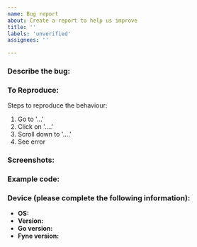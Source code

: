```yaml
---
name: Bug report
about: Create a report to help us improve
title: ''
labels: 'unverified'
assignees: ''

---
```


<!-- Please search for open issues that relate to the same problem before opening a new one. -->

### Describe the bug:
<!-- A clear and concise description about the bug. -->


### To Reproduce:
Steps to reproduce the behaviour:
1. Go to '...'
2. Click on '....'
3. Scroll down to '....'
4. See error

### Screenshots:
<!-- If applicable, add screenshots or gifs to help explain your problem. -->


### Example code:
<!-- If applicable, add a short code snippet to help explain and simplify reproduction of the problem. -->
<!-- Please write the code inside a code block with go syntax, like this:
```go
Write your code here.
```
-->


### Device (please complete the following information):
 - **OS:** <!-- [e.g. Linux, MacOS or iOS] -->
 - **Version:** <!-- [e.g. 5.10.2, 10.13 High Sierra or 14.2] -->
 - **Go version:** <!-- [e.g. 1.12.3] -->
 - **Fyne version:** <!-- [e.g. 1.4.2 or git SHA] -->
